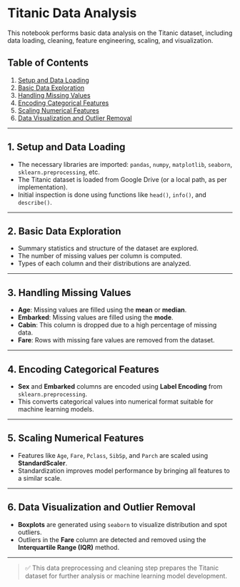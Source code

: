 # Titanic Data Analysis

This notebook performs basic data analysis on the Titanic dataset, including data loading, cleaning, feature engineering, scaling, and visualization.

## Table of Contents

1. [Setup and Data Loading](#1-setup-and-data-loading)  
2. [Basic Data Exploration](#2-basic-data-exploration)  
3. [Handling Missing Values](#3-handling-missing-values)  
4. [Encoding Categorical Features](#4-encoding-categorical-features)  
5. [Scaling Numerical Features](#5-scaling-numerical-features)  
6. [Data Visualization and Outlier Removal](#6-data-visualization-and-outlier-removal)

---

## 1. Setup and Data Loading

- The necessary libraries are imported: `pandas`, `numpy`, `matplotlib`, `seaborn`, `sklearn.preprocessing`, etc.
- The Titanic dataset is loaded from Google Drive (or a local path, as per implementation).
- Initial inspection is done using functions like `head()`, `info()`, and `describe()`.

---

## 2. Basic Data Exploration

- Summary statistics and structure of the dataset are explored.
- The number of missing values per column is computed.
- Types of each column and their distributions are analyzed.

---

## 3. Handling Missing Values

- **Age**: Missing values are filled using the **mean** or **median**.
- **Embarked**: Missing values are filled using the **mode**.
- **Cabin**: This column is dropped due to a high percentage of missing data.
- **Fare**: Rows with missing fare values are removed from the dataset.

---

## 4. Encoding Categorical Features

- **Sex** and **Embarked** columns are encoded using **Label Encoding** from `sklearn.preprocessing`.
- This converts categorical values into numerical format suitable for machine learning models.

---

## 5. Scaling Numerical Features

- Features like `Age`, `Fare`, `Pclass`, `SibSp`, and `Parch` are scaled using **StandardScaler**.
- Standardization improves model performance by bringing all features to a similar scale.

---

## 6. Data Visualization and Outlier Removal

- **Boxplots** are generated using `seaborn` to visualize distribution and spot outliers.
- Outliers in the **Fare** column are detected and removed using the **Interquartile Range (IQR)** method.

---

> ✅ This data preprocessing and cleaning step prepares the Titanic dataset for further analysis or machine learning model development.
